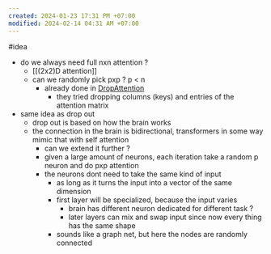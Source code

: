 ```yaml
---
created: 2024-01-23 17:31 PM +07:00
modified: 2024-02-14 04:31 AM +07:00
---
```

#idea 

- do we always need full nxn attention ?
	- [[(2x2)D attention]] 
	- can we randomly pick pxp ? p < n
		- already done in [DropAttention](https://arxiv.org/pdf/1907.11065.pdf)
			- they tried dropping columns (keys) and entries of the attention matrix
- same idea as drop out
	- drop out is based on how the brain works
	- the connection in the brain is bidirectional, transformers in some way mimic that with self attention
		- can we extend it further ?
		- given a large amount of neurons, each iteration take a random p neuron and do pxp attention
		- the neurons dont need to take the same kind of input
			- as long as it turns the input into a vector of the same dimension 
			- first layer will be specialized, because the input varies
				- brain has different neuron dedicated for different task ?
				- later layers can mix and swap input since now every thing has the same shape
			- sounds like a graph net, but here the nodes are randomly connected